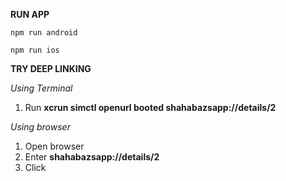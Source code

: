 **RUN APP**

```
npm run android

npm run ios
```

**TRY DEEP LINKING**

_Using Terminal_

1. Run **xcrun simctl openurl booted shahabazsapp://details/2**

_Using browser_

1. Open browser
2. Enter **shahabazsapp://details/2**
3. Click
